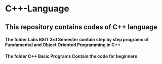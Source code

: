 # C++-Language
<h2>This repository contains codes of C++ language</h2>
<h4>The folder Labs BSIT 3rd Semester contain step by step programs of Fundamental and Object Oriented Programming in C++</h4>
<h4>The folder C++ Basic Programs Contain the code for beginners</h4>
